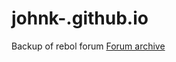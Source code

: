 # johnk-.github.io
Backup of rebol forum
[Forum archive](https://johnk-.github.io/forum.rebol.info/index.html)

